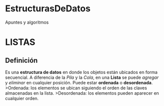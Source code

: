 # EstructurasDeDatos
Apuntes y algoritmos

# LISTAS
  ## Definición
  Es una **estructura de datos** en donde los objetos están ubicados en forma secuencial. A diferencia de la *Pila*  y la *Cola*, en una **Lista** se puede *agregar* y *eliminar* en cualquier posición. 
  Puede estar **ordenada**  o **desordenada**. 
    >Ordenada: los elementos se ubican siguiendo el orden de las claves almacenadas en la lista.
    >Desordenada:  los elementos pueden aparecer en cualquier orden.


